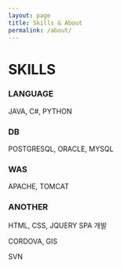 ```yaml
---
layout: page
title: Skills & About
permalink: /about/
---
```

<div>
<h1>SKILLS</h1>

<h3>LANGUAGE</h3>  JAVA, C#, PYTHON
<p></p>
<h3>DB</h3>  POSTGRESQL, ORACLE, MYSQL
<p></p>
<h3>WAS</h3>  APACHE, TOMCAT
<p></p>
<h3>ANOTHER</h3>  HTML, CSS, JQUERY SPA 개발<p></p>CORDOVA, GIS<p></p>SVN
          
          
</div>

<!--
Sleek is a modern Jekyll theme focused on speed performance & SEO best practices. You can find out more info about customizing your Jekyll theme, as well as basic Jekyll usage documentation at [jekyllrb.com](http://jekyllrb.com/) or simply read the guide on how to [get started](/getting-started)

You can find the source code for the Jekyll new theme at:
[sleek](https://github.com/janczizikow/sleek)

You can find the source code for Jekyll at
[jekyll](https://github.com/jekyll/jekyll)
-->